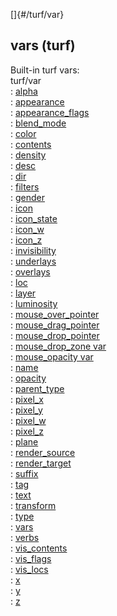 []{#/turf/var}    
## vars (turf)    
Built-in turf vars:    
turf/var    
:   [alpha](ref/atom/var/alpha)    
:   [appearance](ref/atom/var/appearance)    
:   [appearance_flags](ref/atom/var/appearance_flags)    
:   [blend_mode](ref/atom/var/blend_mode)    
:   [color](ref/atom/var/color)    
:   [contents](ref/atom/var/contents)    
:   [density](ref/atom/var/density)    
:   [desc](ref/atom/var/desc)    
:   [dir](ref/atom/var/dir)    
:   [filters](ref/atom/var/filters)    
:   [gender](ref/atom/var/gender)    
:   [icon](ref/atom/var/icon)    
:   [icon_state](ref/atom/var/icon_state)    
:   [icon_w](ref/atom/var/icon_w)    
:   [icon_z](ref/atom/var/icon_z)    
:   [invisibility](ref/atom/var/invisibility)    
:   [underlays](ref/atom/var/underlays)    
:   [overlays](ref/atom/var/overlays)    
:   [loc](ref/atom/var/loc)    
:   [layer](ref/atom/var/layer)    
:   [luminosity](ref/atom/var/luminosity)    
:   [mouse_over_pointer](ref/atom/var/mouse_over_pointer)    
:   [mouse_drag_pointer](ref/atom/var/mouse_drag_pointer)    
:   [mouse_drop_pointer](ref/atom/var/mouse_drop_pointer)    
:   [mouse_drop_zone var](ref/atom/var/mouse_drop_zone)    
:   [mouse_opacity var](ref/atom/var/mouse_opacity)    
:   [name](ref/atom/var/name)    
:   [opacity](ref/atom/var/opacity)    
:   [parent_type](ref/turf/var/parent_type)    
:   [pixel_x](ref/atom/var/pixel_x)    
:   [pixel_y](ref/atom/var/pixel_y)    
:   [pixel_w](ref/atom/var/pixel_w)    
:   [pixel_z](ref/atom/var/pixel_z)    
:   [plane](ref/atom/var/plane)    
:   [render_source](ref/atom/var/render_source)    
:   [render_target](ref/atom/var/render_target)    
:   [suffix](ref/atom/var/suffix)    
:   [tag](ref/datum/var/tag)    
:   [text](ref/atom/var/text)    
:   [transform](ref/atom/var/transform)    
:   [type](ref/datum/var/type)    
:   [vars](ref/datum/var/vars)    
:   [verbs](ref/atom/var/verbs)    
:   [vis_contents](ref/atom/var/vis_contents)    
:   [vis_flags](ref/atom/var/vis_flags)    
:   [vis_locs](ref/atom/var/vis_locs)    
:   [x](ref/atom/var/x)    
:   [y](ref/atom/var/y)    
:   [z](ref/atom/var/z)  